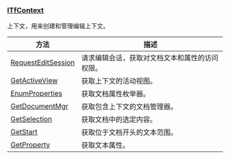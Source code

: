 ### [ITfContext](https://learn.microsoft.com/zh-cn/windows/win32/api/msctf/nn-msctf-itfcontext)

上下文，用来创建和管理编辑上下文。

方法						|描述
-|-
[RequestEditSession][1]	|请求编辑会话，获取对文档文本和属性的访问权限。
[GetActiveView][2]		|获取上下文的活动视图。
[EnumProperties][3]		|获取文档属性枚举器。
[GetDocumentMgr][4]		|获取包含上下文的文档管理器。
[GetSelection][5]		|获取文档中的选定内容。
[GetStart][6]			|获取位于文档开头的文本范围。
[GetProperty][7]		|获取文本属性。

[1]: https://learn.microsoft.com/zh-cn/windows/win32/api/msctf/nf-msctf-itfcontext-requesteditsession
[2]: https://learn.microsoft.com/zh-cn/windows/win32/api/msctf/nf-msctf-itfcontext-getactiveview
[3]: https://learn.microsoft.com/zh-cn/windows/win32/api/msctf/nf-msctf-itfcontext-enumproperties
[4]: https://learn.microsoft.com/zh-cn/windows/win32/api/msctf/nf-msctf-itfcontext-getdocumentmgr
[5]: https://learn.microsoft.com/zh-cn/windows/win32/api/msctf/nf-msctf-itfcontext-getselection
[6]: https://learn.microsoft.com/zh-cn/windows/win32/api/msctf/nf-msctf-itfcontext-getstart
[7]: https://learn.microsoft.com/zh-cn/windows/win32/api/msctf/nf-msctf-itfcontext-getproperty